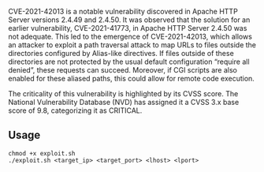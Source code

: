 CVE-2021-42013 is a notable vulnerability discovered in Apache HTTP Server versions 2.4.49 and 2.4.50. It was observed that the solution for an earlier vulnerability, CVE-2021-41773, in Apache HTTP Server 2.4.50 was not adequate. This led to the emergence of CVE-2021-42013, which allows an attacker to exploit a path traversal attack to map URLs to files outside the directories configured by Alias-like directives. If files outside of these directories are not protected by the usual default configuration “require all denied”, these requests can succeed. Moreover, if CGI scripts are also enabled for these aliased paths, this could allow for remote code execution. 

The criticality of this vulnerability is highlighted by its CVSS score. The National Vulnerability Database (NVD) has assigned it a CVSS 3.x base score of 9.8, categorizing it as CRITICAL.

## Usage
```chmod +x exploit.sh```\
```./exploit.sh <target_ip> <target_port> <lhost> <lport>```
